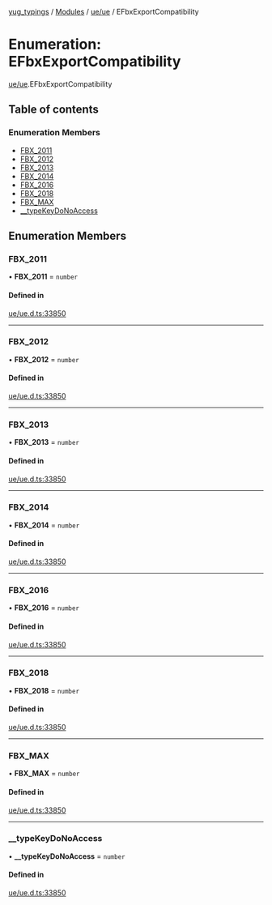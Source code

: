 [yug_typings](../README.md) / [Modules](../modules.md) / [ue/ue](../modules/ue_ue.md) / EFbxExportCompatibility

# Enumeration: EFbxExportCompatibility

[ue/ue](../modules/ue_ue.md).EFbxExportCompatibility

## Table of contents

### Enumeration Members

- [FBX\_2011](ue_ue.EFbxExportCompatibility.md#fbx_2011)
- [FBX\_2012](ue_ue.EFbxExportCompatibility.md#fbx_2012)
- [FBX\_2013](ue_ue.EFbxExportCompatibility.md#fbx_2013)
- [FBX\_2014](ue_ue.EFbxExportCompatibility.md#fbx_2014)
- [FBX\_2016](ue_ue.EFbxExportCompatibility.md#fbx_2016)
- [FBX\_2018](ue_ue.EFbxExportCompatibility.md#fbx_2018)
- [FBX\_MAX](ue_ue.EFbxExportCompatibility.md#fbx_max)
- [\_\_typeKeyDoNoAccess](ue_ue.EFbxExportCompatibility.md#__typekeydonoaccess)

## Enumeration Members

### FBX\_2011

• **FBX\_2011** = `number`

#### Defined in

[ue/ue.d.ts:33850](https://github.com/YugMetaverse/yug_typings/blob/25cad34/ue/ue.d.ts#L33850)

___

### FBX\_2012

• **FBX\_2012** = `number`

#### Defined in

[ue/ue.d.ts:33850](https://github.com/YugMetaverse/yug_typings/blob/25cad34/ue/ue.d.ts#L33850)

___

### FBX\_2013

• **FBX\_2013** = `number`

#### Defined in

[ue/ue.d.ts:33850](https://github.com/YugMetaverse/yug_typings/blob/25cad34/ue/ue.d.ts#L33850)

___

### FBX\_2014

• **FBX\_2014** = `number`

#### Defined in

[ue/ue.d.ts:33850](https://github.com/YugMetaverse/yug_typings/blob/25cad34/ue/ue.d.ts#L33850)

___

### FBX\_2016

• **FBX\_2016** = `number`

#### Defined in

[ue/ue.d.ts:33850](https://github.com/YugMetaverse/yug_typings/blob/25cad34/ue/ue.d.ts#L33850)

___

### FBX\_2018

• **FBX\_2018** = `number`

#### Defined in

[ue/ue.d.ts:33850](https://github.com/YugMetaverse/yug_typings/blob/25cad34/ue/ue.d.ts#L33850)

___

### FBX\_MAX

• **FBX\_MAX** = `number`

#### Defined in

[ue/ue.d.ts:33850](https://github.com/YugMetaverse/yug_typings/blob/25cad34/ue/ue.d.ts#L33850)

___

### \_\_typeKeyDoNoAccess

• **\_\_typeKeyDoNoAccess** = `number`

#### Defined in

[ue/ue.d.ts:33850](https://github.com/YugMetaverse/yug_typings/blob/25cad34/ue/ue.d.ts#L33850)
